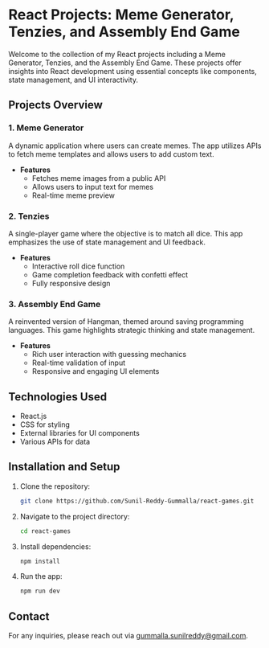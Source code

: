 # React Projects: Meme Generator, Tenzies, and Assembly End Game

Welcome to the collection of my React projects including a Meme Generator, Tenzies, and the Assembly End Game. These projects offer insights into React development using essential concepts like components, state management, and UI interactivity.

## Projects Overview

### 1. Meme Generator
A dynamic application where users can create memes. The app utilizes APIs to fetch meme templates and allows users to add custom text.

- **Features**
  - Fetches meme images from a public API
  - Allows users to input text for memes
  - Real-time meme preview

### 2. Tenzies
A single-player game where the objective is to match all dice. This app emphasizes the use of state management and UI feedback.

- **Features**
  - Interactive roll dice function
  - Game completion feedback with confetti effect
  - Fully responsive design
  
### 3. Assembly End Game
A reinvented version of Hangman, themed around saving programming languages. This game highlights strategic thinking and state management.

- **Features**
  - Rich user interaction with guessing mechanics
  - Real-time validation of input
  - Responsive and engaging UI elements

## Technologies Used

- React.js
- CSS for styling
- External libraries for UI components
- Various APIs for data

## Installation and Setup

1. Clone the repository:
   ```bash
   git clone https://github.com/Sunil-Reddy-Gummalla/react-games.git
   ```
2. Navigate to the project directory:
   ```bash
   cd react-games
   ```
3. Install dependencies:
   ```bash
   npm install
   ```
4. Run the app:
   ```bash
   npm run dev
   ```

## Contact
For any inquiries, please reach out via gummalla.sunilreddy@gmail.com.
